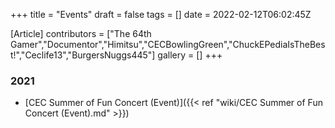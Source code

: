 +++
title = "Events"
draft = false
tags = []
date = 2022-02-12T06:02:45Z

[Article]
contributors = ["The 64th Gamer","Documentor","Himitsu","CECBowlingGreen","ChuckEPediaIsTheBest!","Ceclife13","BurgersNuggs445"]
gallery = []
+++
### 2021 ###

* [CEC Summer of Fun Concert (Event)]({{< ref "wiki/CEC Summer of Fun Concert (Event).md" >}})